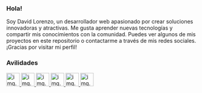 ### Hola!
Soy David Lorenzo, un desarrollador web apasionado por crear soluciones innovadoras y atractivas. Me gusta aprender nuevas tecnologías y compartir mis conocimientos con la comunidad. Puedes ver algunos de mis proyectos en este repositorio o contactarme a través de mis redes sociales. ¡Gracias por visitar mi perfil!

### Avilidades

<p align="left" dir="auto">
    <a href="https://nodejs.org/en">
        <img src="https://cdn-icons-png.flaticon.com/512/5968/5968322.png" alt="img.error" width="35em" height="35em" style="max-width: 100%;">
    </a>
    <a href="https://vuejs.org/">
        <img src="https://cdn.iconscout.com/icon/free/png-256/vue-282497.png" alt="img.error" width="35em" height="35em" style="max-width: 100%;">
    </a>
        <a href="#">
        <img src="   https://cdn-icons-png.flaticon.com/512/5968/5968381.png " alt="img.error" width="35em" height="35em" style="max-width: 100%;">
    </a>
    <a href="#">
        <img src="https://cdn-icons-png.flaticon.com/512/5968/5968292.png" alt="img.error" width="35em" height="35em" style="max-width: 100%;">
    </a>
    <a href="#">
        <img src="https://cdn-icons-png.flaticon.com/512/732/732212.png" alt="img.error" width="35em" height="35em" style="max-width: 100%;">
    </a>
    <a href="#">
        <img src="https://cdn-icons-png.flaticon.com/512/732/732190.png" alt="img.error" width="35em" height="35em" style="max-width: 100%;">
    </a>
</p>
  

